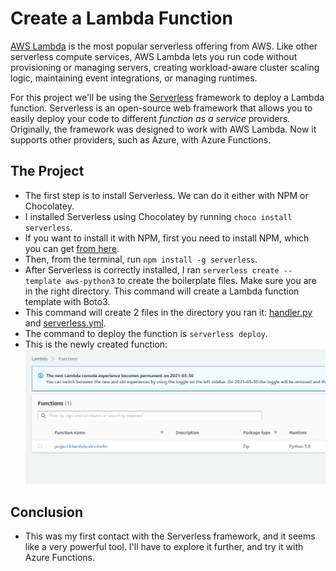 # Create a Lambda Function

[AWS Lambda](https://aws.amazon.com/lambda/) is the most popular serverless offering from AWS. Like other serverless compute services, AWS Lambda lets you run code without provisioning or managing servers, creating workload-aware cluster scaling logic, maintaining event integrations, or managing runtimes.

For this project we'll be using the [Serverless](https://www.serverless.com/) framework to deploy a Lambda function. Serverless is an open-source web framework that allows you to easily deploy your code to different *function as a service* providers. Originally, the framework was designed to work with AWS Lambda. Now it supports other providers, such as Azure, with Azure Functions.

## The Project 

- The first step is to install Serverless. We can do it either with NPM or Chocolatey.
- I installed Serverless using Chocolatey by running `choco install serverless`.
- If you want to install it with NPM, first you need to install NPM, which you can get [from here](https://www.npmjs.com/get-npm).
- Then, from the terminal, run `npm install -g serverless`.
- After Serverless is correctly installed, I ran `serverless create --template aws-python3` to create the boilerplate files. Make sure you are in the right directory. This command will create a Lambda function template with Boto3.
- This command will create 2 files in the directory you ran it: [handler.py](Project4/handler.py) and [serverless.yml](Project4/serverless.yml).
- The command to deploy the function is `serverless deploy`.
- This is the newly created function:
![Lambda Function Console](project4_lambda_aws_console.png)

## Conclusion

- This was my first contact with the Serverless framework, and it seems like a very powerful tool. I'll have to explore it further, and try it with Azure Functions.
